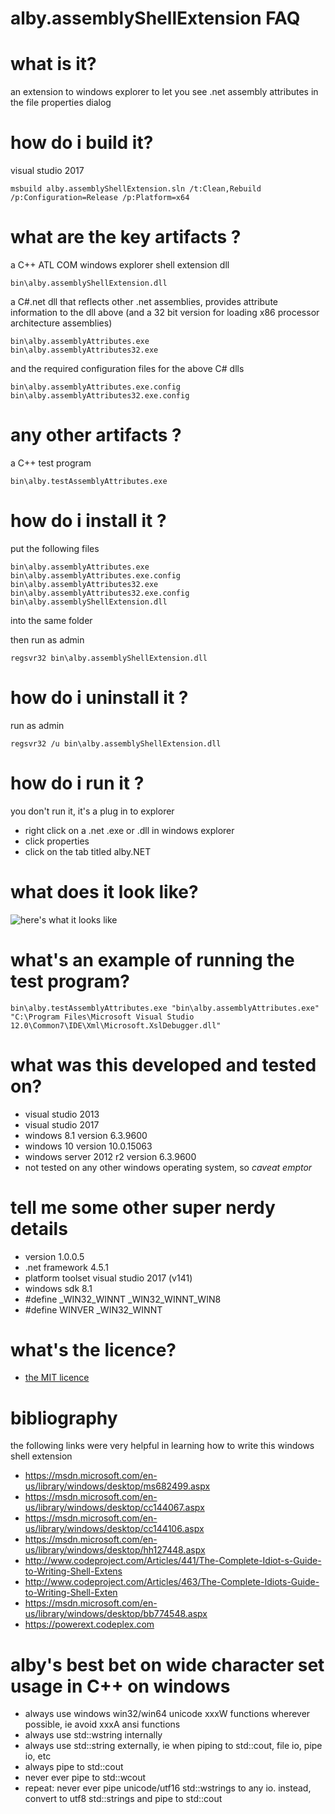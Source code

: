# alby.assemblyShellExtension FAQ

# what is it?

an extension to windows explorer to let you see .net assembly attributes in the file properties dialog


# how do i build it?

visual studio 2017

    msbuild alby.assemblyShellExtension.sln /t:Clean,Rebuild /p:Configuration=Release /p:Platform=x64


# what are the key artifacts ?

a C++ ATL COM windows explorer shell extension dll

    bin\alby.assemblyShellExtension.dll 

	
a C#.net dll that reflects other .net assemblies, provides attribute information to the dll above (and a 32 bit version for loading x86 processor architecture assemblies)

    bin\alby.assemblyAttributes.exe 
    bin\alby.assemblyAttributes32.exe 


and the required configuration files for the above C# dlls

    bin\alby.assemblyAttributes.exe.config
    bin\alby.assemblyAttributes32.exe.config


# any other artifacts ?

a C++ test program

    bin\alby.testAssemblyAttributes.exe 

	
# how do i install it ?

put the following files 

    bin\alby.assemblyAttributes.exe
    bin\alby.assemblyAttributes.exe.config
    bin\alby.assemblyAttributes32.exe
    bin\alby.assemblyAttributes32.exe.config
	bin\alby.assemblyShellExtension.dll 

into the same folder 

then run as admin

    regsvr32 bin\alby.assemblyShellExtension.dll


# how do i uninstall it ?

run as admin

    regsvr32 /u bin\alby.assemblyShellExtension.dll


# how do i run it ?

you don't run it, it's a plug in to explorer

- right click on a .net .exe or .dll in windows explorer
- click properties
- click on the tab titled alby.NET


# what does it look like?

![here's what it looks like](https://raw.githubusercontent.com/casaletto/alby.assemblyShellExtension/master/doc/theFinishedProduct.png)


# what's an example of running the test program?

    bin\alby.testAssemblyAttributes.exe "bin\alby.assemblyAttributes.exe" "C:\Program Files\Microsoft Visual Studio 12.0\Common7\IDE\Xml\Microsoft.XslDebugger.dll"


# what was this developed and tested on?

- visual studio 2013
- visual studio 2017
- windows 8.1 version  6.3.9600
- windows 10  version 10.0.15063
- windows server 2012 r2 version 6.3.9600
- not tested on any other windows operating system, so *caveat emptor*


# tell me some other super nerdy details

- version 1.0.0.5
- .net framework 4.5.1
- platform toolset visual studio 2017 (v141)
- windows sdk 8.1
- #define _WIN32_WINNT _WIN32_WINNT_WIN8 
- #define WINVER	   _WIN32_WINNT


# what's the licence?

- [the MIT licence](https://opensource.org/licenses/MIT)


# bibliography

the following links were very helpful in learning how to write this windows shell extension

- https://msdn.microsoft.com/en-us/library/windows/desktop/ms682499.aspx	
- https://msdn.microsoft.com/en-us/library/windows/desktop/cc144067.aspx
- https://msdn.microsoft.com/en-us/library/windows/desktop/cc144106.aspx
- https://msdn.microsoft.com/en-us/library/windows/desktop/hh127448.aspx
- http://www.codeproject.com/Articles/441/The-Complete-Idiot-s-Guide-to-Writing-Shell-Extens
- http://www.codeproject.com/Articles/463/The-Complete-Idiots-Guide-to-Writing-Shell-Exten
- https://msdn.microsoft.com/en-us/library/windows/desktop/bb774548.aspx
- https://powerext.codeplex.com


# alby's best bet on wide character set usage in C++ on windows

- always use windows win32/win64 unicode xxxW functions wherever possible, ie avoid xxxA ansi functions 
- always use std::wstring internally
- always use std::string externally, ie when piping to std::cout, file io, pipe io, etc
- always pipe to std::cout
- never ever pipe to std::wcout
- repeat: never ever pipe unicode/utf16 std::wstrings to any io. instead, convert to utf8 std::strings and pipe to std::cout





